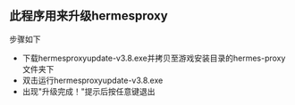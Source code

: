 ## 此程序用来升级hermesproxy
步骤如下
- 下载hermesproxyupdate-v3.8.exe并拷贝至游戏安装目录的hermes-proxy文件夹下
- 双击运行hermesproxyupdate-v3.8.exe
- 出现"升级完成！"提示后按任意键退出
